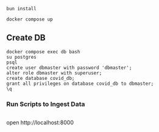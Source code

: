 ```
bun install

docker compose up
```

## Create DB

```
docker compose exec db bash
su postgres
psql
create user dbmaster with password 'dbmaster';
alter role dbmaster with superuser;
create database covid_db;
grant all privileges on database covid_db to dbmaster;
\q
```

### Run Scripts to Ingest Data

```bash

```

open http://localhost:8000
